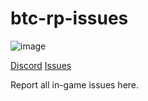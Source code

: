 # btc-rp-issues
![image](https://user-images.githubusercontent.com/42920111/143830892-ac440d18-0819-4d08-b22d-e9a01f7390de.png)

[Discord](https://img.shields.io/discord/804053511675314256?style=flat)
[Issues](https://img.shields.io/bitbucket/issues-raw/boom1053/btc-rp-issues)

Report all in-game issues here.
